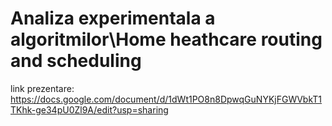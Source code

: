 # Analiza experimentala a algoritmilor\Home heathcare routing and scheduling
 
link prezentare: https://docs.google.com/document/d/1dWt1PO8n8DpwqGuNYKjFGWVbkT1TKhk-ge34pU0Zl9A/edit?usp=sharing
